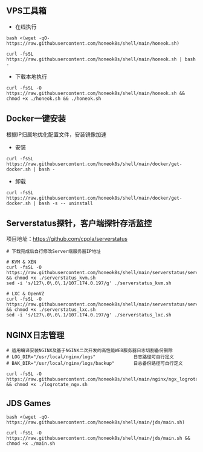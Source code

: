 ## VPS工具箱
* 在线执行
```shell
bash <(wget -qO- https://raw.githubusercontent.com/honeok8s/shell/main/honeok.sh)
```
```shell
curl -fsSL https://raw.githubusercontent.com/honeok8s/shell/main/honeok.sh | bash -
```
* 下载本地执行
```shell
curl -fsSL -O https://raw.githubusercontent.com/honeok8s/shell/main/honeok.sh && chmod +x ./honeok.sh && ./honeok.sh
```
## Docker一键安装
根据IP归属地优化配置文件，安装镜像加速
* 安装
```shell
curl -fsSL https://raw.githubusercontent.com/honeok8s/shell/main/docker/get-docker.sh | bash -
```
* 卸载
```shell
curl -fsSL https://raw.githubusercontent.com/honeok8s/shell/main/docker/get-docker.sh | bash -s -- uninstall
```
## Serverstatus探针，客户端探针存活监控
项目地址：https://github.com/cppla/serverstatus
```shell
# 下载完成后自行修改Server端服务器IP地址

# KVM & XEN
curl -fsSL -O https://raw.githubusercontent.com/honeok8s/shell/main/serverstatus/serverstatus_kvm.sh && chmod +x ./serverstatus_kvm.sh
sed -i 's/127\.0\.0\.1/107.174.0.197/g' ./serverstatus_kvm.sh

# LXC & OpenVZ
curl -fsSL -O https://raw.githubusercontent.com/honeok8s/shell/main/serverstatus/serverstatus_lxc.sh && chmod +x ./serverstatus_lxc.sh
sed -i 's/127\.0\.0\.1/107.174.0.197/g' ./serverstatus_lxc.sh
```
## NGINX日志管理
```shell
# 适用编译安装NGINX及基于NGINX二次开发的高性能WEB服务器日志切割备份删除
# LOG_DIR="/usr/local/nginx/logs"              日志路径可自行定义
# BAK_DIR="/usr/local/nginx/logs/backup"       日志备份路径可自行定义

curl -fsSL -O https://raw.githubusercontent.com/honeok8s/shell/main/nginx/ngx_logrotate.sh && chmod +x ./logrotate_ngx.sh
```

## JDS Games
```shell
bash <(wget -qO- https://raw.githubusercontent.com/honeok8s/shell/main/jds/main.sh)
```
```shell
curl -fsSL -O https://raw.githubusercontent.com/honeok8s/shell/main/jds/main.sh && chmod +x ./main.sh
```